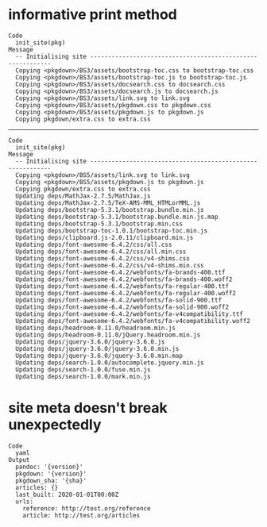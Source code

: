 # informative print method

    Code
      init_site(pkg)
    Message
      -- Initialising site -----------------------------------------------------------
      Copying <pkgdown>/BS3/assets/bootstrap-toc.css to bootstrap-toc.css
      Copying <pkgdown>/BS3/assets/bootstrap-toc.js to bootstrap-toc.js
      Copying <pkgdown>/BS3/assets/docsearch.css to docsearch.css
      Copying <pkgdown>/BS3/assets/docsearch.js to docsearch.js
      Copying <pkgdown>/BS3/assets/link.svg to link.svg
      Copying <pkgdown>/BS3/assets/pkgdown.css to pkgdown.css
      Copying <pkgdown>/BS3/assets/pkgdown.js to pkgdown.js
      Copying pkgdown/extra.css to extra.css

---

    Code
      init_site(pkg)
    Message
      -- Initialising site -----------------------------------------------------------
      Copying <pkgdown>/BS5/assets/link.svg to link.svg
      Copying <pkgdown>/BS5/assets/pkgdown.js to pkgdown.js
      Copying pkgdown/extra.css to extra.css
      Updating deps/MathJax-2.7.5/MathJax.js
      Updating deps/MathJax-2.7.5/TeX-AMS-MML_HTMLorMML.js
      Updating deps/bootstrap-5.3.1/bootstrap.bundle.min.js
      Updating deps/bootstrap-5.3.1/bootstrap.bundle.min.js.map
      Updating deps/bootstrap-5.3.1/bootstrap.min.css
      Updating deps/bootstrap-toc-1.0.1/bootstrap-toc.min.js
      Updating deps/clipboard.js-2.0.11/clipboard.min.js
      Updating deps/font-awesome-6.4.2/css/all.css
      Updating deps/font-awesome-6.4.2/css/all.min.css
      Updating deps/font-awesome-6.4.2/css/v4-shims.css
      Updating deps/font-awesome-6.4.2/css/v4-shims.min.css
      Updating deps/font-awesome-6.4.2/webfonts/fa-brands-400.ttf
      Updating deps/font-awesome-6.4.2/webfonts/fa-brands-400.woff2
      Updating deps/font-awesome-6.4.2/webfonts/fa-regular-400.ttf
      Updating deps/font-awesome-6.4.2/webfonts/fa-regular-400.woff2
      Updating deps/font-awesome-6.4.2/webfonts/fa-solid-900.ttf
      Updating deps/font-awesome-6.4.2/webfonts/fa-solid-900.woff2
      Updating deps/font-awesome-6.4.2/webfonts/fa-v4compatibility.ttf
      Updating deps/font-awesome-6.4.2/webfonts/fa-v4compatibility.woff2
      Updating deps/headroom-0.11.0/headroom.min.js
      Updating deps/headroom-0.11.0/jQuery.headroom.min.js
      Updating deps/jquery-3.6.0/jquery-3.6.0.js
      Updating deps/jquery-3.6.0/jquery-3.6.0.min.js
      Updating deps/jquery-3.6.0/jquery-3.6.0.min.map
      Updating deps/search-1.0.0/autocomplete.jquery.min.js
      Updating deps/search-1.0.0/fuse.min.js
      Updating deps/search-1.0.0/mark.min.js

# site meta doesn't break unexpectedly

    Code
      yaml
    Output
      pandoc: '{version}'
      pkgdown: '{version}'
      pkgdown_sha: '{sha}'
      articles: {}
      last_built: 2020-01-01T00:00Z
      urls:
        reference: http://test.org/reference
        article: http://test.org/articles
      

